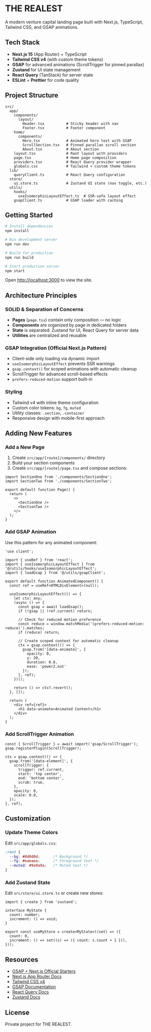 # THE REALEST

A modern venture capital landing page built with Next.js, TypeScript, Tailwind CSS, and GSAP animations.

## Tech Stack

- **Next.js 15** (App Router) + TypeScript
- **Tailwind CSS v4** (with custom theme tokens)
- **GSAP** for advanced animations (ScrollTrigger for pinned parallax)
- **Zustand** for UI state management
- **React Query** (TanStack) for server state
- **ESLint** + **Prettier** for code quality

## Project Structure

```
src/
  app/
    components/
      layout/
        Header.tsx          # Sticky header with nav
        Footer.tsx          # Footer component
    home/
      components/
        Hero.tsx            # Animated hero text with GSAP
        ScrollSection.tsx   # Pinned parallax scroll section
        About.tsx           # About section
    layout.tsx              # Root layout with providers
    page.tsx                # Home page composition
    providers.tsx           # React Query provider wrapper
    globals.css             # Tailwind + custom theme tokens
  lib/
    queryClient.ts          # React Query configuration
  store/
    ui.store.ts             # Zustand UI state (nav toggle, etc.)
  utils/
    hooks/
      useIsomorphicLayoutEffect.ts  # SSR-safe layout effect
    gsapClient.ts           # GSAP loader with caching
```

## Getting Started

```bash
# Install dependencies
npm install

# Run development server
npm run dev

# Build for production
npm run build

# Start production server
npm start
```

Open [http://localhost:3000](http://localhost:3000) to view the site.

## Architecture Principles

### SOLID & Separation of Concerns
- **Pages** (`page.tsx`) contain only composition — no logic
- **Components** are organized by page in dedicated folders
- **State** is separated: Zustand for UI, React Query for server data
- **Utilities** are centralized and reusable

### GSAP Integration (Official Next.js Pattern)
- Client-side only loading via dynamic import
- `useIsomorphicLayoutEffect` prevents SSR warnings
- `gsap.context()` for scoped animations with automatic cleanup
- ScrollTrigger for advanced scroll-based effects
- `prefers-reduced-motion` support built-in

### Styling
- Tailwind v4 with inline theme configuration
- Custom color tokens: `bg`, `fg`, `muted`
- Utility classes: `.section`, `.container`
- Responsive design with mobile-first approach

## Adding New Features

### Add a New Page
1. Create `src/app/[route]/components/` directory
2. Build your section components
3. Create `src/app/[route]/page.tsx` and compose sections:

```tsx
import SectionOne from './components/SectionOne';
import SectionTwo from './components/SectionTwo';

export default function Page() {
  return (
    <>
      <SectionOne />
      <SectionTwo />
    </>
  );
}
```

### Add GSAP Animation
Use this pattern for any animated component:

```tsx
'use client';

import { useRef } from 'react';
import { useIsomorphicLayoutEffect } from '@/utils/hooks/useIsomorphicLayoutEffect';
import { loadGsap } from '@/utils/gsapClient';

export default function AnimatedComponent() {
  const ref = useRef<HTMLDivElement>(null);

  useIsomorphicLayoutEffect(() => {
    let ctx: any;
    (async () => {
      const gsap = await loadGsap();
      if (!gsap || !ref.current) return;

      // Check for reduced motion preference
      const reduce = window.matchMedia('(prefers-reduced-motion: reduce)').matches;
      if (reduce) return;

      // Create scoped context for automatic cleanup
      ctx = gsap.context(() => {
        gsap.from('[data-animate]', {
          opacity: 0,
          y: 20,
          duration: 0.8,
          ease: 'power2.out'
        });
      }, ref);
    })();

    return () => ctx?.revert();
  }, []);

  return (
    <div ref={ref}>
      <h1 data-animate>Animated Content</h1>
    </div>
  );
}
```

### Add ScrollTrigger Animation
```tsx
const { ScrollTrigger } = await import('gsap/ScrollTrigger');
gsap.registerPlugin(ScrollTrigger);

ctx = gsap.context(() => {
  gsap.from('[data-element]', {
    scrollTrigger: {
      trigger: ref.current,
      start: 'top center',
      end: 'bottom center',
      scrub: true,
    },
    opacity: 0,
    scale: 0.8,
  });
}, ref);
```

## Customization

### Update Theme Colors
Edit `src/app/globals.css`:

```css
:root {
  --bg: #0d0d0d;      /* Background */
  --fg: #eaeaea;      /* Foreground text */
  --muted: #9a9a9a;   /* Muted text */
}
```

### Add Zustand State
Edit `src/store/ui.store.ts` or create new stores:

```tsx
import { create } from 'zustand';

interface MyState {
  count: number;
  increment: () => void;
}

export const useMyStore = create<MyState>((set) => ({
  count: 0,
  increment: () => set((s) => ({ count: s.count + 1 })),
}));
```

## Resources

- [GSAP + Next.js Official Starters](https://stackblitz.com/@GSAP-dev/collections/gsap-nextjs-starters)
- [Next.js App Router Docs](https://nextjs.org/docs/app)
- [Tailwind CSS v4](https://tailwindcss.com/docs)
- [GSAP Documentation](https://gsap.com/docs/v3/)
- [React Query Docs](https://tanstack.com/query/latest)
- [Zustand Docs](https://docs.pmnd.rs/zustand)

## License

Private project for THE REALEST.
